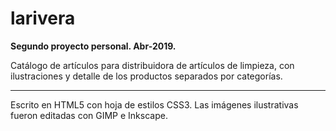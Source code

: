 # larivera

<b>Segundo proyecto personal. Abr-2019.</b>

Catálogo de artículos para distribuidora de artículos de limpieza, con ilustraciones y detalle de los productos separados por categorías.

<hr/>

Escrito en HTML5 con hoja de estilos CSS3. Las imágenes ilustrativas fueron editadas con GIMP e Inkscape.
